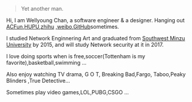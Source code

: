 > Yet another man.


Hi, I am Wellyoung Chan, a software engineer & a designer. Hanging out [ACFun](http://www.acfun.cn),[HUPU](https://my.hupu.com/170828285000869),[zhihu](https://www.zhihu.com/people/wellyoungChan/pins/posts) ,[weibo](https://weibo.com/u/3297385655?is_all=1),[GitHub](https://github.com/wellyounglimited)sometimes.

I studied Network Enginnering Art and graduated from [Southwest Minzu University](http://english.swun.edu.cn/) by 2015, and will study Network security at it in 2017.

I love doing sports when is free,soccer(Tottenham is my favorite),basketball,swimming ...

Also enjoy watching TV drama, G O T, Breaking Bad,Fargo, Taboo,Peaky Blinders ,True Detective...

Sometimes play video games,LOL,PUBG,CSGO ...
